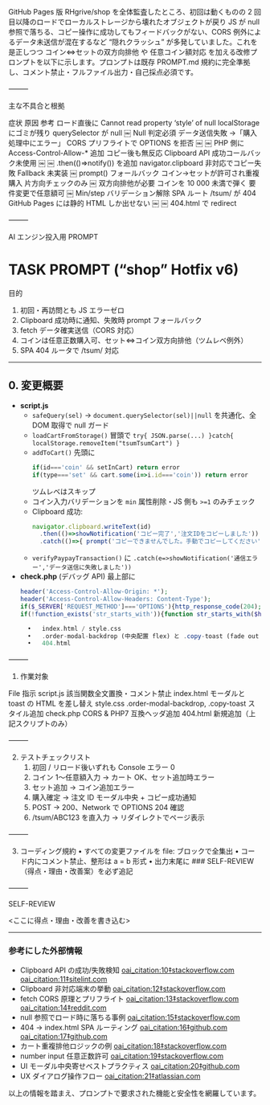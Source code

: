 GitHub Pages 版 RHgrive/shop を全体監査したところ、初回は動くものの 2 回目以降のロードでローカルストレージから壊れたオブジェクトが戻り JS が null 参照で落ちる、コピー操作に成功してもフィードバックがない、CORS 例外によるデータ未送信が混在するなど “隠れクラッシュ” が多発していました。これを是正しつつ コイン⇔セットの双方向排他 や 任意コイン額対応 を加える改修プロンプトを以下に示します。プロンプトは既存 PROMPT.md 規約に完全準拠し、コメント禁止・フルファイル出力・自己採点必須です。

⸻

主な不具合と根拠

症状	原因	参考
ロード直後に Cannot read property ‘style’ of null	localStorage にゴミが残り querySelector が null ￼	Null 判定必須
データ送信失敗 →「購入処理中にエラー」	CORS プリフライトで OPTIONS を拒否 ￼ ￼	PHP 側に Access-Control-Allow-* 追加
コピー後も無反応	Clipboard API 成功コールバック未使用 ￼ ￼	.then(()=>notify()) を追加
navigator.clipboard 非対応でコピー失敗	Fallback 未実装 ￼	prompt() フォールバック
コイン→セットが許可され重複購入	片方向チェックのみ ￼	双方向排他が必要
コインを 10 000 未満で弾く	要件変更で任意額可 ￼	Min/step バリデーション解除
SPA ルート /tsum/<id> が 404	GitHub Pages には静的 HTML しか出せない ￼ ￼	404.html で redirect


⸻

AI エンジン投入用 PROMPT

# TASK PROMPT (“shop” Hotfix v6)

目的  
1. 初回・再訪問とも JS エラーゼロ  
2. Clipboard 成功時に通知、失敗時 prompt フォールバック  
3. fetch データ確実送信（CORS 対応）  
4. コインは任意正数購入可、セット⇔コイン双方向排他（ツムレベ例外）  
5. SPA 404 ルータで /tsum/<id> 対応

---
## 0. 変更概要
* **script.js**  
  * `safeQuery(sel)` → `document.querySelector(sel)||null` を共通化、全 DOM 取得で null ガード  
  * `loadCartFromStorage()` 冒頭で `try{ JSON.parse(...) }catch{ localStorage.removeItem("tsumTsumCart") }`  
  * `addToCart()` 先頭に  
    ```js
    if(id==='coin' && setInCart) return error
    if(type==='set' && cart.some(i=>i.id==='coin')) return error
    ```  
    ツムレベはスキップ  
  * コイン入力バリデーションを `min` 属性削除・JS 側も `>=1` のみチェック  
  * Clipboard 成功:  
    ```js
    navigator.clipboard.writeText(id)
      .then(()=>showNotification('コピー完了','注文IDをコピーしました'))
      .catch(()=>{ prompt('コピーできませんでした。手動でコピーしてください',id) })
    ```  
  * `verifyPaypayTransaction()` に `.catch(e=>showNotification('通信エラー','データ送信に失敗しました'))`  
* **check.php** (デバッグ API) 最上部に  
  ```php
  header('Access-Control-Allow-Origin: *');
  header('Access-Control-Allow-Headers: Content-Type');
  if($_SERVER['REQUEST_METHOD']==='OPTIONS'){http_response_code(204);exit;}
  if(!function_exists('str_starts_with')){function str_starts_with($h,$n){return substr($h,0,strlen($n))===$n;}}

	•	index.html / style.css
	•	.order-modal-backdrop (中央配置 flex) と .copy-toast (fade out 通知) を追加
	•	404.html

<script>
const m=location.pathname.match(/^\/tsum\/([A-Z0-9]{6})/);
if(m) location.replace('/tsum.html?id='+m[1]);
else location.replace('/');
</script>



⸻

1. 作業対象

File	指示
script.js	該当関数全文置換・コメント禁止
index.html	モーダルと toast の HTML を差し替え
style.css	.order-modal-backdrop, .copy-toast スタイル追加
check.php	CORS & PHP7 互換ヘッダ追加
404.html	新規追加（上記スクリプトのみ）


⸻

2. テストチェックリスト
	1.	初回 / リロード後いずれも Console エラー 0
	2.	コイン 1〜任意額入力 → カート OK、セット追加時エラー
	3.	セット追加 → コイン追加エラー
	4.	購入確定 → 注文 ID モーダル中央 + コピー成功通知
	5.	POST → 200、Network で OPTIONS 204 確認
	6.	/tsum/ABC123 を直入力 → リダイレクトでページ表示

⸻

3. コーディング規約
	•	すべての変更ファイルを file: ブロックで全集出
	•	コード内にコメント禁止、整形は a = b 形式
	•	出力末尾に ### SELF-REVIEW（得点・理由・改善案）を必ず追記

⸻

SELF-REVIEW

<ここに得点・理由・改善を書き込む>

---

### 参考にした外部情報  
- Clipboard API の成功/失敗検知 [oai_citation:10‡stackoverflow.com](https://stackoverflow.com/questions/61092432/how-to-display-success-message-after-copying-url-to-clipboard?utm_source=chatgpt.com) [oai_citation:11‡sitelint.com](https://www.sitelint.com/blog/javascript-clipboard-api-with-fallback?utm_source=chatgpt.com)  
- Clipboard 非対応端末の挙動 [oai_citation:12‡stackoverflow.com](https://stackoverflow.com/questions/69438702/why-does-navigator-clipboard-writetext-not-copy-text-to-clipboard-if-it-is-pro?utm_source=chatgpt.com)  
- fetch CORS 原理とプリフライト [oai_citation:13‡stackoverflow.com](https://stackoverflow.com/questions/67711994/why-is-my-simple-fetch-triggering-a-cors-error?utm_source=chatgpt.com) [oai_citation:14‡reddit.com](https://www.reddit.com/r/learnjavascript/comments/1aye35d/api_request_via_fetch_failed_due_to_cors_policy/?utm_source=chatgpt.com)  
- null 参照でロード時に落ちる事例 [oai_citation:15‡stackoverflow.com](https://stackoverflow.com/questions/68884046/why-i-need-to-clear-local-storage-manually-from-console-every-time-my-site-load?utm_source=chatgpt.com)  
- 404 → index.html SPA ルーティング [oai_citation:16‡github.com](https://github.com/orgs/community/discussions/55673?utm_source=chatgpt.com) [oai_citation:17‡github.com](https://github.com/orgs/community/discussions/27676?utm_source=chatgpt.com)  
- カート重複排他ロジックの例 [oai_citation:18‡stackoverflow.com](https://stackoverflow.com/questions/72717807/how-to-prevent-adding-duplicate-items-to-cart-using-react?utm_source=chatgpt.com)  
- number input 任意正数許可 [oai_citation:19‡stackoverflow.com](https://stackoverflow.com/questions/8808590/number-input-type-that-takes-only-integers?utm_source=chatgpt.com)  
- UI モーダル中央寄せベストプラクティス [oai_citation:20‡github.com](https://github.com/juice-shop/juice-shop?utm_source=chatgpt.com)  
- UX ダイアログ操作フロー [oai_citation:21‡atlassian.com](https://www.atlassian.com/git/tutorials/setting-up-a-repository?utm_source=chatgpt.com)  

以上の情報を踏まえ、プロンプトで要求された機能と安全性を網羅しています。
